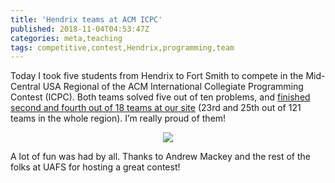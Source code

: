 ```yaml
---
title: 'Hendrix teams at ACM ICPC'
published: 2018-11-04T04:53:47Z
categories: meta,teaching
tags: competitive,contest,Hendrix,programming,team
---
```


<p>Today I took five students from Hendrix to Fort Smith to compete in the Mid-Central USA Regional of the ACM International Collegiate Programming Contest (ICPC). Both teams solved five out of ten problems, and <a href="https://mcpc18.kattis.com/standings?filter=1809">finished second and fourth out of 18 teams at our site</a> (23rd and 25th out of 121 teams in the whole region). I’m really proud of them!</p>
<div style="text-align:center;">
<p><img src="http://byorgey.files.wordpress.com/2018/11/hendrix-teams-small.jpg" /></p>
</div>
<p>A lot of fun was had by all. Thanks to Andrew Mackey and the rest of the folks at UAFS for hosting a great contest!</p>

